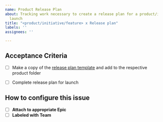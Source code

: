 ```yaml
---
name: Product Release Plan
about: Tracking work necessary to create a release plan for a product/initiative/feature
  launch
title: "<product/initiative/feature> x Release plan"
labels: ''
assignees: ''

---
```


## Acceptance Criteria
- [ ] Make a copy of the [release plan template](https://github.com/department-of-veterans-affairs/va.gov-team/blob/master/platform/product-management/release-plan-template.md) and add to the respective product folder
- [ ] Complete release plan for launch


## How to configure this issue
- [ ] **Attach to appropriate Epic**  
- [ ] **Labeled with Team**
